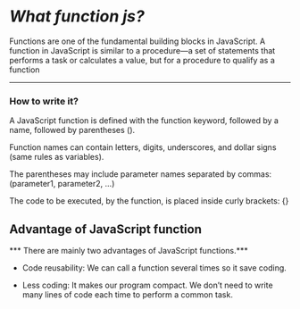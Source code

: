 # ***What function js?***

Functions are one of the fundamental building blocks in JavaScript. A function in JavaScript is similar to a procedure—a set of statements that performs a task or calculates a value, but for a procedure to qualify as a function

-----

### How to write it?

A JavaScript function is defined with the function keyword, followed by a name, followed by parentheses ().

Function names can contain letters, digits, underscores, and dollar signs (same rules as variables).

The parentheses may include parameter names separated by commas:
(parameter1, parameter2, ...)

The code to be executed, by the function, is placed inside curly brackets: {}

## Advantage of JavaScript function

*** There are mainly two advantages of JavaScript functions.***

- Code reusability: We can call a function several times so  it save coding.

- Less coding: It makes our program compact. We don’t need to write many lines of code each time to perform a common task.
